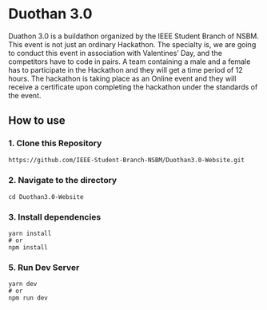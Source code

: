 # Duothan 3.0

Duathon 3.0 is a buildathon organized by the IEEE Student Branch of NSBM. This event is not just an ordinary Hackathon. The specialty is, we are going to conduct this event in association with Valentines’ Day, and the competitors have to code in pairs. A team containing a male and a female has to participate in the Hackathon and they will get a time period of 12 hours. The hackathon is taking place as an Online event and they will receive a certificate upon completing the hackathon under the standards of the event.

## How to use

### 1\. Clone this Repository

```bash
https://github.com/IEEE-Student-Branch-NSBM/Duothan3.0-Website.git
```

### 2\. Navigate to the directory

```
cd Duothan3.0-Website
```

### 3\. Install dependencies

```
yarn install
# or
npm install
```

### 5\. Run Dev Server

```
yarn dev
# or
npm run dev
```





